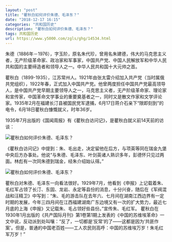 ```yaml
---
layout: "post"
title: "瞿秋白如何评价朱德、毛泽东？"
date: "2018-12-17 16:15"
categories: "共和国历史"
description: "瞿秋白如何评价朱德、毛泽东？"
tags: 共和国历史
url: https://www.y5000.com/zgls/ghg/14534.html
---
```






朱德（1886年－1976），字玉阶，原名朱代珍，曾用名朱建德，伟大的马克思主义者，无产阶级革命家、政冶家和军事家，中国共产党、中国人民解放军和中华人民共和国的主要缔造者和领导人之一。中华人民共和国十大元帅之首。

瞿秋白（1899-1935），江苏常州人。1921年由张太雷介绍加入共产党（当时属俄共党组织），1922年春，正式加入中国共产党。他曾两度担任中国共产党最高领导人，是中国共产党早期主要领导人之一，马克思主义者，无产阶级革命家、理论家和宣传家，中国革命文学事业的重要奠基者之一，同时又是散文作家和文学评论家。1935年2月在福建长汀县被国民党军逮捕，6月17日蒋介石亲下“限即刻到”的电令，6月18日瞿秋白慷慨就义，时年36岁。

1935年7月出版的《国闻周报》有《瞿秋白访问记》，是瞿秋白就义前14天前的访谈：

![瞿秋白如何评价朱德、毛泽东？](/uploads/allimg/170222/6-1F22214021D26.JPG)

《瞿秋白访问记》中提到：朱、毛出走，决定留他在后方，与项英等同在瑞金九堡中央后方办事处。他说“与朱德、毛泽东、叶剑英诸人熟识多年，彭德怀只见过两面。林彪有一次同朱德到瑞金，经朱介绍始认得。”

![瞿秋白如何评价朱德、毛泽东？](/uploads/allimg/170222/6-1F22214024E95.JPG)

瞿秋白对朱德、毛泽东一向看法很好。1929年7月，他看到《申报》上记载着朱、毛红军占领了长汀、东固、龙岩、永定等县份的消息，十分兴奋，随后在《军阀混战和汪精卫》中写到：“朱、毛的游击队在去年六、七月间在湖南江西边界有一定时期的发展，今年三四月间在江西福建湖南广东边境又有一次的扩大势力，最近七月底的上海《申报》又记载朱、毛占领好些县份。”宣传朱、毛红军。
瞿秋白在1930年1月出版的《共产国际月刊》第1卷第1期上发表的《中国的苏维埃革命》一文中说，反动派到处叫嚷：“反了，一切都是‘反常’的了——这都是因为‘共匪作案’。但是，普通的中国老百姓——工人农民则高呼：中国的苏维埃万岁！朱毛红军万岁！”
